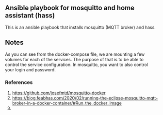 ## Ansible playbook for mosquitto and home assistant (hass)

This is an ansible playbook that installs mosquitto (MQTT broker) and 
hass. 

## Notes

As you can see from the docker-compose file, we are mounting a few
volumes for each of the services. The purpose of that is to be able
to control the service configuration. In mosquitto, you want to also 
control your login and password.





### References

  1. https://github.com/josefmtd/mosquitto-docker
  2. https://blog.feabhas.com/2020/02/running-the-eclipse-mosquitto-mqtt-broker-in-a-docker-container/#Run_the_docker_image
  3. 
